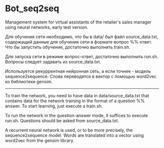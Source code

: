 # Bot_seq2seq
Management system for virtual assistants of the retailer's sales manager using neural networks, early test version. 

Для обучения сети необходимо, что бы в data/ был файл source_data.txt, содержащий данные для обучения сети в формате
вопрос %% ответ. Что бы запустить обучение, достаточно выполнить train.sh.

Для запуска сети в режиме вопрос-ответ, достаточно выполнить run.sh. Вопросы следует задавать из source_data.txt.

Используется рекуррентная нейронная сеть, а если точнее - модель sequence2sequence. Слова переводятся в вектор с помощью 
word2vec из библиотеки gensim.

--------------------------------------------------------------------------------------------------------------------------

To train the network, you need to have data in data/source_data.txt that contains data for the network training in the 
format of a question %% answer. To start learning, just execute a train.sh.

To run the network in the question-answer mode, it suffices to execute run.sh. Questions should be asked from source_data.txt.

A recurrent neural network is used, or to be more precisely, the sequence2sequence model. Words are translated into a vector 
using word2vec from the gensim library.
